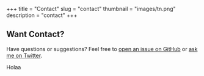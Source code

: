 +++
title = "Contact"
slug = "contact"
thumbnail = "images/tn.png"
description = "contact"
+++

## Want Contact?

Have questions or suggestions? Feel free to [open an issue on GitHub](https://github.com/naro143/hugo-coder-portfolio/issues/new) or [ask me on Twitter](https://twitter.com/naro143).

Holaa
